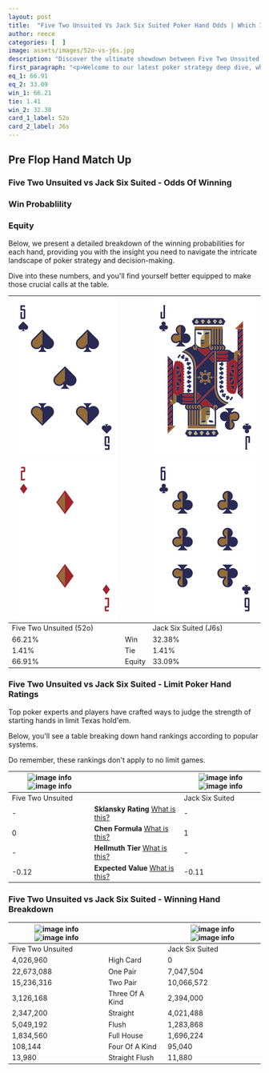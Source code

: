 ```yaml
---
layout: post
title:  "Five Two Unsuited Vs Jack Six Suited Poker Hand Odds | Which Is The Better Hand In Poker? A Complete Guide"
author: reece
categories: [  ]
image: assets/images/52o-vs-j6s.jpg
description: "Discover the ultimate showdown between Five Two Unsuited and Jack Six Suited in poker! Uncover the odds, strategies, and scenarios where one hand triumphs over the other. Get ready to up your poker game with this thrilling analysis."
first_paragraph: "<p>Welcome to our latest poker strategy deep dive, where we're pitting two distinct hands against each other in a high-stakes showdown: Five Two Unsuited vs Jack Six Suited.</p><p>In the dynamic world of poker, every decision counts, and knowing which hand holds the upper hand is key to your success at the table.</p><p>In this article, we'll dissect these two hands, explore the scenarios where one dominates the other, and equip you with the knowledge to make strategic choices that can tip the odds in your favor.</p><p>Get ready to unravel the intriguing dynamics of these poker hands and elevate your game to new heights.</p>"
eq_1: 66.91
eq_2: 33.09
win_1: 66.21
tie: 1.41
win_2: 32.38
card_1_label: 52o
card_2_label: J6s
---
```




[comment]: # (sp0)

## Pre Flop Hand Match Up

<div class="table hand-ratings" markdown="1"> 



### Five Two Unsuited vs Jack Six Suited - Odds Of Winning


  
<div class="row graphs"> 
<div class="col-lg-6">
    <h3>Win Probablility</h3>
    <canvas id="WinChart"></canvas>
</div>
<div class="col-lg-6">
    <h3>Equity</h3>
    <canvas id="EquityChart"></canvas>
</div>
</div>

  Below, we present a detailed breakdown of the winning probabilities for each hand, providing you with the insight you need to navigate the intricate landscape of poker strategy and decision-making. 

Dive into these numbers, and you'll find yourself better equipped to make those crucial calls at the table.


    
| ![image info](assets/images/hand1/5.png) ![image info](assets/images/hand1/2o.png) |  | ![image info](assets/images/hand2/j.png) ![image info](assets/images/hand2/6.png) |
| -------- | -------- | -------- |
| Five Two Unsuited (52o) |  | Jack Six Suited (J6s) |
| 66.21% | Win | 32.38% |
| 1.41% | Tie | 1.41% |
| 66.91% | Equity | 33.09% |




[comment]: # (sp1)



### Five Two Unsuited vs Jack Six Suited - Limit Poker Hand Ratings

Top poker experts and players have crafted ways to judge the strength of starting hands in limit Texas hold'em. 

Below, you'll see a table breaking down hand rankings according to popular systems. 

Do remember, these rankings don't apply to no limit games.


    
| ![image info](https://www.riverpairs.com/assets/images/hand1/5.png) ![image info](https://www.riverpairs.com/assets/images/hand1/2o.png) |  | ![image info](https://www.riverpairs.com/assets/images/hand2/j.png) ![image info](https://www.riverpairs.com/assets/images/hand2/6.png) |
| -------- | -------- | -------- |
| Five Two Unsuited |  | Jack Six Suited |
| - | **Sklansky Rating** [What is this?](/sklansky-rating-explained) | - |
| 0 | **Chen Formula** [What is this?](/chen-formula-explained) | 1 |
| - | **Hellmuth Tier** [What is this?](/Hellmuth-tier-explained) | - |
| -0.12 | **Expected Value** [What is this?](/expected-value-explained) | -0.11 |




[comment]: # (sp2)



### Five Two Unsuited vs Jack Six Suited - Winning Hand Breakdown


    
| ![image info](https://www.riverpairs.com/assets/images/hand1/5.png) ![image info](https://www.riverpairs.com/assets/images/hand1/2o.png) |  | ![image info](https://www.riverpairs.com/assets/images/hand2/j.png) ![image info](https://www.riverpairs.com/assets/images/hand2/6.png) |
| -------- | -------- | -------- |
| Five Two Unsuited |  | Jack Six Suited |
| 4,026,960 | High Card | 0 |
| 22,673,088 | One Pair | 7,047,504 |
| 15,236,316 | Two Pair | 10,066,572 |
| 3,126,168 | Three Of A Kind | 2,394,000 |
| 2,347,200 | Straight | 4,021,488 |
| 5,049,192 | Flush | 1,283,868 |
| 1,834,560 | Full House | 1,696,224 |
| 108,144 | Four Of A Kind | 95,040 |
| 13,980 | Straight Flush | 11,880 |




[comment]: # (sp3)



</div>

[comment]: # (sp4)



[comment]: # (sp5)

